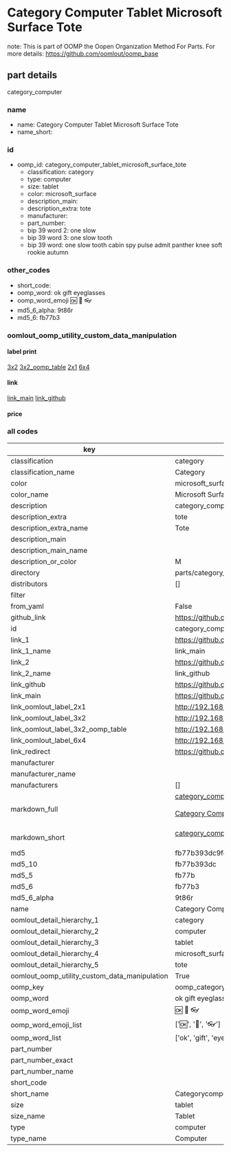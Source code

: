 # Category Computer Tablet Microsoft Surface Tote  

note: This is part of OOMP the Oopen Organization Method For Parts. For more details: https://github.com/oomlout/oomp_base

##  part details
  



category_computer



### name
* name: Category Computer Tablet Microsoft Surface Tote
* name_short: 
### id
* oomp_id: category_computer_tablet_microsoft_surface_tote
  * classification: category
  * type: computer
  * size: tablet
  * color: microsoft_surface
  * description_main: 
  * description_extra: tote
  * manufacturer: 
  * part_number: 
  * bip 39 word 2: one slow
  * bip 39 word 3: one slow tooth
  * bip 39 word: one slow tooth cabin spy pulse admit panther knee soft rookie autumn

### other_codes
* short_code: 
* oomp_word: ok gift eyeglasses
* oomp_word_emoji :ok: :gift: :eyeglasses:
* md5_6_alpha: 9t86r
* md5_6: fb77b3






### oomlout_oomp_utility_custom_data_manipulation
#### label print
[3x2](http://192.168.1.245:1112/?label=oomp%209t86r)
[3x2_oomp_table](http://192.168.1.108:1112/?label=oomp%209t86r)
[2x1](http://192.168.1.242:1112/?label=oomp%209t86r)
[6x4](http://192.168.1.55:1112/?label=oomp%209t86r)    

#### link

[link_main](https://github.com/oomlout/oomlout_oomp_version_1_messy/tree/main/parts/category_computer_tablet_microsoft_surface_tote) [link_github](https://github.com/oomlout/oomlout_oomp_version_1_messy/tree/main/parts/category_computer_tablet_microsoft_surface_tote)                             

#### price







### all codes 
| key | value |  
| --- | --- |  
| classification | category |  
| classification_name | Category |  
| color | microsoft_surface |  
| color_name | Microsoft Surface |  
| description | category_computer |  
| description_extra | tote |  
| description_extra_name | Tote |  
| description_main |  |  
| description_main_name |  |  
| description_or_color | M  |  
| directory | parts/category_computer_tablet_microsoft_surface_tote |  
| distributors | [] |  
| filter |  |  
| from_yaml | False |  
| github_link | https://github.com/oomlout/oomlout_oomp_part_src/tree/main/parts/category_computer_tablet_microsoft_surface_tote |  
| id | category_computer_tablet_microsoft_surface_tote |  
| link_1 | https://github.com/oomlout/oomlout_oomp_version_1_messy/tree/main/parts/category_computer_tablet_microsoft_surface_tote |  
| link_1_name | link_main |  
| link_2 | https://github.com/oomlout/oomlout_oomp_version_1_messy/tree/main/parts/category_computer_tablet_microsoft_surface_tote |  
| link_2_name | link_github |  
| link_github | https://github.com/oomlout/oomlout_oomp_version_1_messy/tree/main/parts/category_computer_tablet_microsoft_surface_tote |  
| link_main | https://github.com/oomlout/oomlout_oomp_version_1_messy/tree/main/parts/category_computer_tablet_microsoft_surface_tote |  
| link_oomlout_label_2x1 | http://192.168.1.242:1112/?label=oomp%209t86r |  
| link_oomlout_label_3x2 | http://192.168.1.245:1112/?label=oomp%209t86r |  
| link_oomlout_label_3x2_oomp_table | http://192.168.1.108:1112/?label=oomp%209t86r |  
| link_oomlout_label_6x4 | http://192.168.1.55:1112/?label=oomp%209t86r |  
| link_redirect | https://github.com/oomlout/oomlout_oomp_version_1_messy/tree/main/parts/category_computer_tablet_microsoft_surface_tote |  
| manufacturer |  |  
| manufacturer_name |  |  
| manufacturers | [] |  
| markdown_full | [category_computer_tablet_microsoft_surface_tote](none)<br>[](none)<br>[Category Computer Tablet Microsoft Surface Tote](none)<br><br> |  
| markdown_short | [category_computer_tablet_microsoft_surface_tote](none)<br><br> |  
| md5 | fb77b393dc9fc076b669a1fdc9b30cd5 |  
| md5_10 | fb77b393dc |  
| md5_5 | fb77b |  
| md5_6 | fb77b3 |  
| md5_6_alpha | 9t86r |  
| name | Category Computer Tablet Microsoft Surface Tote |  
| oomlout_detail_hierarchy_1 | category |  
| oomlout_detail_hierarchy_2 | computer |  
| oomlout_detail_hierarchy_3 | tablet |  
| oomlout_detail_hierarchy_4 | microsoft_surface |  
| oomlout_detail_hierarchy_5 | tote |  
| oomlout_oomp_utility_custom_data_manipulation | True |  
| oomp_key | oomp_category_computer_tablet_microsoft_surface_tote |  
| oomp_word | ok gift eyeglasses |  
| oomp_word_emoji | :ok: :gift: :eyeglasses: |  
| oomp_word_emoji_list | [':ok:', ':gift:', ':eyeglasses:'] |  
| oomp_word_list | ['ok', 'gift', 'eyeglasses'] |  
| part_number |  |  
| part_number_exact |  |  
| part_number_name |  |  
| short_code |  |  
| short_name | Categorycomputer |  
| size | tablet |  
| size_name | Tablet |  
| type | computer |  
| type_name | Computer |  

